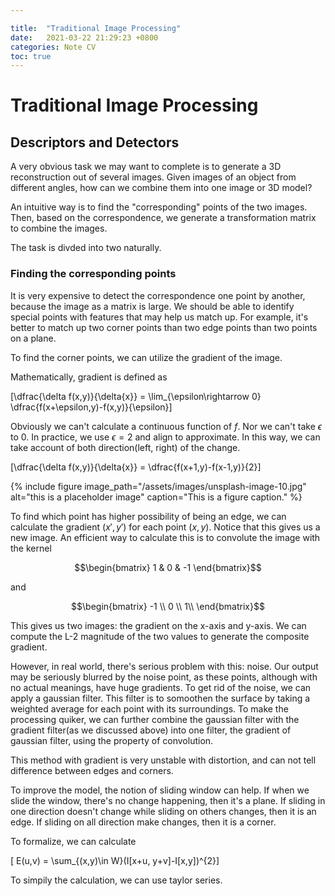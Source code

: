 ```yaml
---

title:  "Traditional Image Processing"
date:   2021-03-22 21:29:23 +0800
categories: Note CV
toc: true
---
```



# Traditional Image Processing
## Descriptors and Detectors

A very obvious task we may want to complete is to generate a 3D reconstruction out of several images. Given images of an object from different angles, how can we combine them into one image or 3D model?

An intuitive way is to find the "corresponding" points of the two images. Then, based on the correspondence, we generate a transformation matrix to combine the images.

The task is divded into two naturally.

### Finding the corresponding points
It is very expensive to detect the correspondence one point by another, because the image as a matrix is large. We should be able to identify special points with features that may help us match up. For example, it's better to match up two corner points than two edge points than two points on a plane.

To find the corner points, we can utilize the gradient of the image.

Mathematically, gradient is defined as

\[\dfrac{\delta f(x,y)}{\delta{x}} = \lim_{\epsilon\rightarrow 0} \dfrac{f(x+\epsilon,y)-f(x,y)}{\epsilon}\]

Obviously we can't calculate a continuous function of $f$. Nor we can't take $\epsilon$ to 0. In practice, we use $\epsilon = 2$ and align to approximate. In this way, we can take account of both direction(left, right) of the change.

\[\dfrac{\delta f(x,y)}{\delta{x}} =  \dfrac{f(x+1,y)-f(x-1,y)}{2}\]

{% include figure image_path="/assets/images/unsplash-image-10.jpg" alt="this is a placeholder image" caption="This is a figure caption." %}

To find which point has higher possibility of being an edge, we can calculate the gradient $(x', y')$ for each point $(x,y)$. Notice that this gives us a new image. An efficient way to calculate this is to convolute the image with the kernel 

$$\begin{bmatrix}
1 & 0 & -1
\end{bmatrix}$$

and 

$$\begin{bmatrix}
-1 \\
0 \\
1\\
\end{bmatrix}$$

This gives us two images: the gradient on the x-axis and y-axis. We can compute the L-2 magnitude of the two values to generate the composite gradient.

However, in real world, there's serious problem with this: noise. Our output may be seriously blurred by the noise point, as these points, although with no actual meanings, have huge gradients. To get rid of the noise, we can apply a gaussian filter. This filter is to somoothen the surface by taking a weighted average for each point with its surroundings. To make the processing quiker, we can further combine the gaussian filter with the gradient filter(as we discussed above) into one filter, the gradient of gaussian filter, using the property of convolution.

This method with gradient is very unstable with distortion, and can not tell difference between edges and corners.

To improve the model, the notion of sliding window can help. If when we slide the window, there's no change happening, then it's a plane. If sliding in one direction doesn't change while sliding on others changes, then it is an edge. If sliding on all direction make changes, then it is a corner.

To formalize, we can calculate

\[ E(u,v) = \sum_{(x,y)\in W}(I[x+u, y+v]-I[x,y])^{2}\]

To simpily the calculation, we can use taylor series.

